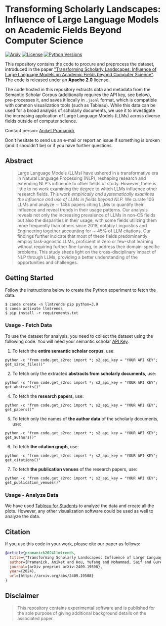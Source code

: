 # Transforming Scholarly Landscapes: Influence of Large Language Models on Academic Fields Beyond Computer Science

[![Arxiv](https://img.shields.io/badge/Arxiv-2409.19508-red?style=flat&logo=arxiv&logoColor=white)](https://arxiv.org/abs/2409.19508)
[![License](https://img.shields.io/github/license/UKPLab/ukp-project-template)](https://opensource.org/licenses/Apache-2.0)
[![Python Versions](https://img.shields.io/badge/Python-3.9-blue.svg?style=flat&logo=python&logoColor=white)](https://www.python.org/)

This repository contains the code to procure and preprocess the dataset, introduced in the paper ["Transforming Scholarly Landscapes: Influence of Large Language Models on Academic Fields beyond Computer Science"](https://arxiv.org/abs/2409.19508). The code is released under an **Apache 2.0** license.

The code hosted in this repository extracts data and metadata from the Semantic Scholar Corpus (additionally requires the API key, see below), pre-processes it, and saves it locally in `.jsonl` format, which is compatible with common visualization tools (such as Tableau). While this data can be used for a broad analysis of scholarly documents, we use it to investigate the increasing application of Large Language Models (LLMs) across diverse fields outside of computer science.

Contact person: [Aniket Pramanick](mailto:aniket.pramanick@tu-darmstadt.de) 

Don't hesitate to send us an e-mail or report an issue if something is broken (and it shouldn't be) or if you have further questions. 

## Abstract

> Large Language Models (LLMs) have ushered in a transformative era in Natural Language Processing (NLP), reshaping research and extending NLP's influence to other fields of study. However, there is little to no work examining the degree to which LLMs influence other research fields. This work _empirically and systematically examines the influence and use of LLMs in fields beyond NLP._ We curate $106$ LLMs and analyze $\sim$ 148k papers citing LLMs to quantify their influence and reveal trends in their usage patterns. Our analysis reveals not only the increasing prevalence of LLMs in non-CS fields but also the disparities in their usage, with some fields utilizing them more frequently than others since 2018, notably Linguistics and Engineering together accounting for $\sim$ 45\% of LLM citations. Our findings further indicate that most of these fields predominantly employ task-agnostic LLMs, proficient in zero or few-shot learning without requiring further fine-tuning, to address their domain-specific problems. This study sheds light on the cross-disciplinary impact of NLP through LLMs, providing a better understanding of the opportunities and challenges.


## Getting Started

Follow the instructions below to create the Python experiment to fetch the data. 

```
$ conda create -n llmtrends pip python=3.9 
$ conda activate llmtrends
$ pip install -r requirements.txt
```

### Usage - Fetch Data

To use the dataset for analysis, you need to collect the dataset using the following code. You will need your semantic scholar [API Key](https://github.com/allenai/s2orc).

1. To fetch the __entire semantic scholar corpus__, use:

```
python -c "from code.get_s2roc import *; s2_api_key = "YOUR API KEY"; get_s2roc_files()" 

```
2. To fetch only the extracted __abstracts from scholarly documents__, use:
```
python -c "from code.get_s2roc import *; s2_api_key = "YOUR API KEY"; get_abstracts()"

```
4. To fetch the __research papers__, use:
```
python -c "from code.get_s2roc import *; s2_api_key = "YOUR API KEY"; get_papers()"

```
5. To fetch only the names of __the author data__ of the scholarly documents, use:
```
python -c "from code.get_s2roc import *; s2_api_key = "YOUR API KEY"; get_authors()"

```
6. To fetch __the citation graph__, use:
```
python -c "from code.get_s2roc import *; s2_api_key = "YOUR API KEY"; get_citations()" 

```
7. To fetch __the publication venues__ of the research papers, use:
```
python -c "from code.get_s2roc import *; s2_api_key = "YOUR API KEY"; get_publication_venues()" 

```

### Usage - Analyze Data

We have used [Tableau for Students](https://www.tableau.com/academic/students) to analyze the data and create all the plots. However, any other visualization software could be used as well to analyze the data. 

## Citation

If you use this code in your work, please cite our paper as follows:

```bibtex 
@article{pramanick2024llmtrends,
  title={"Transforming Scholarly Landscapes: Influence of Large Language Models on Academic Fields beyond Computer Science},
  author={Pramanick, Aniket and Hou, Yufang and Mohammad, Saif and Gurevych, Iryna},
  journal={arXiv preprint arXiv:2409.19508},
  year={2024},
  url={https://arxiv.org/abs/2409.19508}
}
```


## Disclaimer

> This repository contains experimental software and is published for the sole purpose of giving additional background details on the associated paper.
